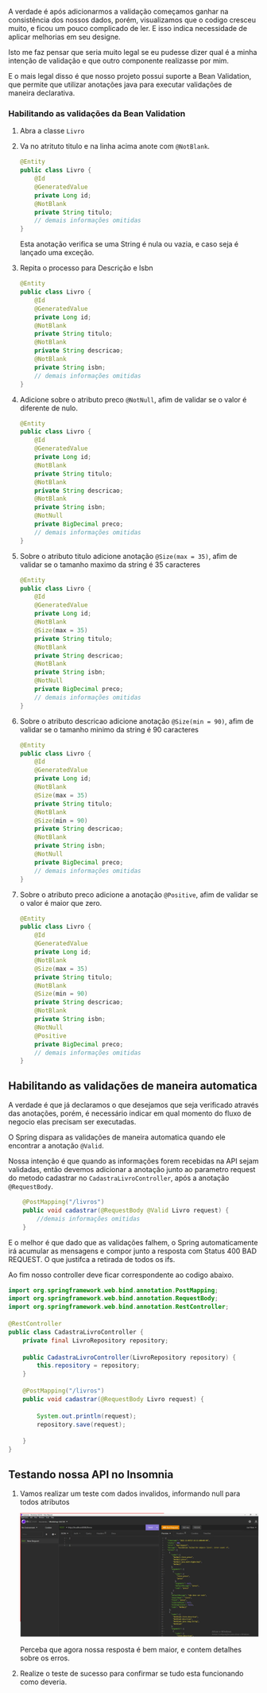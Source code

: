 A verdade é após adicionarmos a validação começamos ganhar na consistência dos nossos dados, porém, visualizamos que o codigo cresceu muito, e ficou um pouco complicado de ler. E isso indica necessidade de aplicar melhorias em seu designe.

Isto me faz pensar que seria muito legal se eu pudesse dizer qual é a minha intenção de validação e que outro componente realizasse por mim.

E o mais legal disso é que nosso projeto possui suporte a Bean Validation, que permite que utilizar anotações java para executar validações de maneira declarativa.

### Habilitando as validações da Bean Validation

1. Abra a classe `Livro`
2. Va no atrituto titulo e na linha acima anote com `@NotBlank`.

    ```JAVA
    @Entity
    public class Livro {
        @Id
        @GeneratedValue
        private Long id;
        @NotBlank
        private String titulo;
        // demais informações omitidas
    }
    ```
    Esta anotação verifica se uma String é nula ou vazia, e caso seja é lançado uma exceção.

3. Repita o processo para Descrição e Isbn

    ```JAVA
    @Entity
    public class Livro {
        @Id
        @GeneratedValue
        private Long id;
        @NotBlank
        private String titulo;
        @NotBlank
        private String descricao;
        @NotBlank
        private String isbn;
        // demais informações omitidas
    }
    ```
4. Adicione sobre o atributo preco `@NotNull`, afim de validar se o valor é diferente de nulo.
    
    ```JAVA
    @Entity
    public class Livro {
        @Id
        @GeneratedValue
        private Long id;
        @NotBlank
        private String titulo;
        @NotBlank
        private String descricao;
        @NotBlank
        private String isbn;
        @NotNull
        private BigDecimal preco;
        // demais informações omitidas
    }
    ```
5. Sobre o atributo titulo adicione anotação `@Size(max = 35)`, afim de validar se o tamanho maximo da string é 35 caracteres
    
    ```JAVA
    @Entity
    public class Livro {
        @Id
        @GeneratedValue
        private Long id;
        @NotBlank
        @Size(max = 35)
        private String titulo;
        @NotBlank
        private String descricao;
        @NotBlank
        private String isbn;
        @NotNull
        private BigDecimal preco;
        // demais informações omitidas
    }
    ```
6. Sobre o atributo descricao adicione anotação `@Size(min = 90)`, afim de validar se o tamanho minimo da string é 90 caracteres

    ```JAVA
    @Entity
    public class Livro {
        @Id
        @GeneratedValue
        private Long id;
        @NotBlank
        @Size(max = 35)
        private String titulo;
        @NotBlank
        @Size(min = 90)
        private String descricao;
        @NotBlank
        private String isbn;
        @NotNull
        private BigDecimal preco;
        // demais informações omitidas
    }

7. Sobre o atributo preco adicione a anotação `@Positive`, afim de validar se o valor é maior que zero.

    ```JAVA
    @Entity
    public class Livro {
        @Id
        @GeneratedValue
        private Long id;
        @NotBlank
        @Size(max = 35)
        private String titulo;
        @NotBlank
        @Size(min = 90)
        private String descricao;
        @NotBlank
        private String isbn;
        @NotNull
        @Positive
        private BigDecimal preco;
        // demais informações omitidas
    }

## Habilitando as validações de maneira automatica

A verdade é que já declaramos o que desejamos que seja verificado através das anotações, porém, é necessário indicar em qual momento do fluxo de negocio elas precisam ser executadas.

O Spring dispara as validações de maneira automatica quando ele encontrar a anotação `@Valid`.

Nossa intenção é que quando as informações forem recebidas na API sejam validadas, então devemos adicionar a anotação junto ao parametro request do metodo cadastrar no `CadastraLivroController`, após a anotação `@RequestBody`.

```JAVA
    @PostMapping("/livros")
    public void cadastrar(@RequestBody @Valid Livro request) {
        //demais informações omitidas
    }
```

E o melhor é que dado que as validações falhem, o Spring automaticamente irá acumular as mensagens e compor junto a resposta com Status 400 BAD REQUEST. O que justifca a retirada de todos os ifs. 

Ao fim nosso controller deve ficar correspondente ao codigo abaixo.

```JAVA
import org.springframework.web.bind.annotation.PostMapping;
import org.springframework.web.bind.annotation.RequestBody;
import org.springframework.web.bind.annotation.RestController;

@RestController
public class CadastraLivroController {
    private final LivroRepository repository;

    public CadastraLivroController(LivroRepository repository) {
        this.repository = repository;
    }

    @PostMapping("/livros")
    public void cadastrar(@RequestBody Livro request) {
        
        System.out.println(request);
        repository.save(request);

    }
}
```

## Testando nossa API no Insomnia

1. Vamos realizar um teste com dados invalidos, informando null para todos atributos

    ![Request com dados invalidos a sistema com bean validation](imagens/reponse-de-erro-beanvalidation.jpg)

    Perceba que agora nossa resposta é bem maior, e contem detalhes sobre os erros.

2. Realize o teste de sucesso para confirmar se tudo esta funcionando como deveria.

